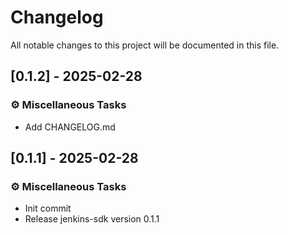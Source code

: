 # Changelog

All notable changes to this project will be documented in this file.

## [0.1.2] - 2025-02-28

### ⚙️ Miscellaneous Tasks

- Add CHANGELOG.md

## [0.1.1] - 2025-02-28

### ⚙️ Miscellaneous Tasks

- Init commit
- Release jenkins-sdk version 0.1.1

<!-- generated by git-cliff -->
